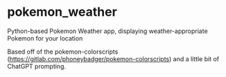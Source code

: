 # pokemon_weather
Python-based Pokemon Weather app, displaying weather-appropriate Pokemon for your location

Based off of the pokemon-colorscripts (https://gitlab.com/phoneybadger/pokemon-colorscripts) and a little bit of ChatGPT prompting.
